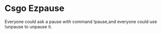 # Csgo Ezpause
Everyone could ask a pause with command !pause,and everyone could use !unpause to unpause it.

